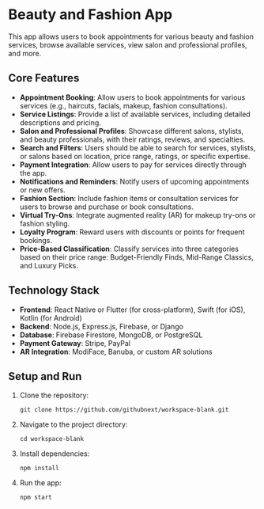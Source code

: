 # Beauty and Fashion App

This app allows users to book appointments for various beauty and fashion services, browse available services, view salon and professional profiles, and more.

## Core Features

- **Appointment Booking**: Allow users to book appointments for various services (e.g., haircuts, facials, makeup, fashion consultations).
- **Service Listings**: Provide a list of available services, including detailed descriptions and pricing.
- **Salon and Professional Profiles**: Showcase different salons, stylists, and beauty professionals, with their ratings, reviews, and specialties.
- **Search and Filters**: Users should be able to search for services, stylists, or salons based on location, price range, ratings, or specific expertise.
- **Payment Integration**: Allow users to pay for services directly through the app.
- **Notifications and Reminders**: Notify users of upcoming appointments or new offers.
- **Fashion Section**: Include fashion items or consultation services for users to browse and purchase or book consultations.
- **Virtual Try-Ons**: Integrate augmented reality (AR) for makeup try-ons or fashion styling.
- **Loyalty Program**: Reward users with discounts or points for frequent bookings.
- **Price-Based Classification**: Classify services into three categories based on their price range: Budget-Friendly Finds, Mid-Range Classics, and Luxury Picks.

## Technology Stack

- **Frontend**: React Native or Flutter (for cross-platform), Swift (for iOS), Kotlin (for Android)
- **Backend**: Node.js, Express.js, Firebase, or Django
- **Database**: Firebase Firestore, MongoDB, or PostgreSQL
- **Payment Gateway**: Stripe, PayPal
- **AR Integration**: ModiFace, Banuba, or custom AR solutions

## Setup and Run

1. Clone the repository:
   ```
   git clone https://github.com/githubnext/workspace-blank.git
   ```
2. Navigate to the project directory:
   ```
   cd workspace-blank
   ```
3. Install dependencies:
   ```
   npm install
   ```
4. Run the app:
   ```
   npm start
   ```
